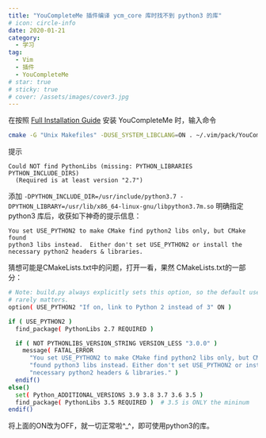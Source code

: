```yaml
---
title: "YouCompleteMe 插件编译 ycm_core 库时找不到 python3 的库"
# icon: circle-info
date: 2020-01-21
category:
  - 学习
tag:
  - Vim
  - 插件
  - YouCompleteMe
# star: true
# sticky: true
# cover: /assets/images/cover3.jpg
---
```


在按照 [Full Installation Guide](https://github.com/ycm-core/YouCompleteMe#full-installation-guide) 安装 YouCompleteMe 时，输入命令
```bash
cmake -G "Unix Makefiles" -DUSE_SYSTEM_LIBCLANG=ON . ~/.vim/pack/YouCompleteMe/start/YouCompleteMe/third_party/ycmd/cpp
```
提示
```plaintext
Could NOT find PythonLibs (missing: PYTHON_LIBRARIES PYTHON_INCLUDE_DIRS)
  (Required is at least version "2.7")
```
添加 `-DPYTHON_INCLUDE_DIR=/usr/include/python3.7 -DPYTHON_LIBRARY=/usr/lib/x86_64-linux-gnu/libpython3.7m.so` 明确指定 python3 库后，收获如下神奇的提示信息：
```plaintext
You set USE_PYTHON2 to make CMake find python2 libs only, but CMake found
python3 libs instead.  Either don't set USE_PYTHON2 or install the
necessary python2 headers & libraries.
```
猜想可能是CMakeLists.txt中的问题，打开一看，果然
CMakeLists.txt的一部分：

```bash
# Note: build.py always explicitly sets this option, so the default used here
# rarely matters.
option( USE_PYTHON2 "If on, link to Python 2 instead of 3" ON )

if ( USE_PYTHON2 )
  find_package( PythonLibs 2.7 REQUIRED )

  if ( NOT PYTHONLIBS_VERSION_STRING VERSION_LESS "3.0.0" )
    message( FATAL_ERROR
      "You set USE_PYTHON2 to make CMake find python2 libs only, but CMake "
      "found python3 libs instead. Either don't set USE_PYTHON2 or install the "
      "necessary python2 headers & libraries." )
  endif()
else()
  set( Python_ADDITIONAL_VERSIONS 3.9 3.8 3.7 3.6 3.5 )
  find_package( PythonLibs 3.5 REQUIRED )  # 3.5 is ONLY the mininum
endif()
```

将上面的ON改为OFF，就一切正常啦\^\_\^，即可使用python3的库。
